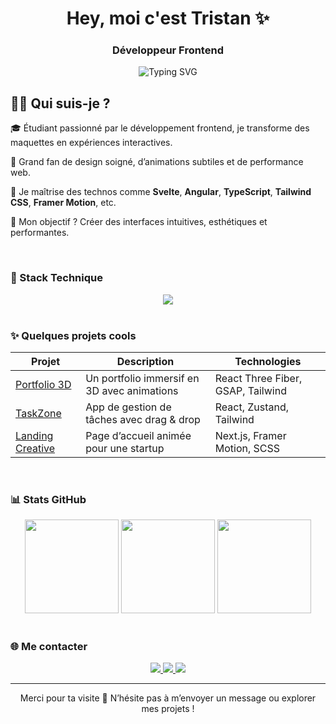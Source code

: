 <h1 align="center">Hey, moi c'est Tristan ✨</h1>
<h3 align="center">Développeur Frontend</h3>

<p align="center">
  <img src="https://readme-typing-svg.demolab.com?font=Fira+Code&size=22&pause=1000&center=true&vCenter=true&width=435&lines=Frontend+Developer;UI%2FUX+Lover;Pixel-Perfect+Craftsman;Always+learning+something+new!" alt="Typing SVG" />
</p>


## 🙋‍♂️ Qui suis-je ?
🎓 Étudiant passionné par le développement frontend, je transforme des maquettes en expériences interactives.

🎨 Grand fan de design soigné, d’animations subtiles et de performance web.

🚀 Je maîtrise des technos comme **Svelte**, **Angular**, **TypeScript**, **Tailwind CSS**, **Framer Motion**, etc.

🎯 Mon objectif ? Créer des interfaces intuitives, esthétiques et performantes.

<br> 

### 🧰 Stack Technique
<div align="center">
  <img src="https://skillicons.dev/icons?i=ts,react,svelte,vue,html,css,tailwind,js,figma,docker,git" />
</div>

<br/>  

### ✨ Quelques projets cools
| Projet | Description | Technologies |
|--------|-------------|--------------|
| [Portfolio 3D](#) | Un portfolio immersif en 3D avec animations | React Three Fiber, GSAP, Tailwind |
| [TaskZone](#) | App de gestion de tâches avec drag & drop | React, Zustand, Tailwind |
| [Landing Creative](#) | Page d’accueil animée pour une startup | Next.js, Framer Motion, SCSS |

<br> 

### 📊 Stats GitHub
<div align="center">
  <img src="https://github-readme-stats.vercel.app/api?username=tonpseudo&show_icons=true&theme=tokyonight" height="150"/>
  <img src="https://github-readme-streak-stats.herokuapp.com?user=tonpseudo&theme=tokyonight" height="150"/>
  <img src="https://github-readme-stats.vercel.app/api/top-langs/?username=tonpseudo&layout=compact&theme=tokyonight" height="150"/>
</div>

<br>

### 🌐 Me contacter

<div align="center">
  <a href="mailto:verseltristan@gmail.com">
    <img src="https://img.shields.io/badge/-Email-D14836?style=for-the-badge&logo=gmail&logoColor=white" />
  </a>
  <a href="https://www.linkedin.com/in/tristan-versel-194161210/?originalSubdomain=fr">
    <img src="https://img.shields.io/badge/-LinkedIn-0077B5?style=for-the-badge&logo=linkedin&logoColor=white" />
  </a>
  <a href="https://helyt.eu">
    <img src="https://img.shields.io/badge/-Portfolio-FE7A16?style=for-the-badge&logo=react&logoColor=white" />
  </a>
</div>

---

<p align="center">
  Merci pour ta visite 👋 N’hésite pas à m’envoyer un message ou explorer mes projets !
</p>
